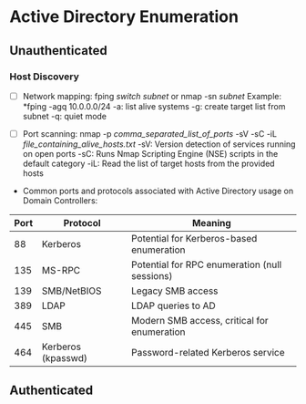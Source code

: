 # Active Directory Enumeration

## Unauthenticated 

### Host Discovery
- [ ] Network mapping: fping *switch subnet* or nmap -sn *subnet*
    Example: *fping -agq 10.0.0.0/24
        -a: list alive systems
        -g: create target list from subnet
        -q: quiet mode

- [ ] Port scanning: nmap -p *comma_separated_list_of_ports* -sV -sC -iL *file_containing_alive_hosts.txt*
    -sV: Version detection of services running on open ports
    -sC: Runs Nmap Scripting Engine (NSE) scripts in the default category
    -iL: Read the list of target hosts from the provided hosts

- Common ports and protocols associated with Active Directory usage on Domain Controllers: <br>

| Port | Protocol | Meaning | 
| ----------- | ----------- | ----------- | 
| 88 | Kerberos | Potential for Kerberos-based enumeration | 
| 135 | MS-RPC | Potential for RPC enumeration (null sessions) | 
| 139 | SMB/NetBIOS | Legacy SMB access |
| 389 | LDAP | LDAP queries to AD |
| 445 | SMB | Modern SMB access, critical for enumeration | 
| 464 | Kerberos (kpasswd) | Password-related Kerberos service | 

## Authenticated 
